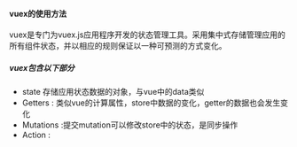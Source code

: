 #### vuex的使用方法
vuex是专门为vuex.js应用程序开发的状态管理工具。采用集中式存储管理应用的所有组件状态，并以相应的规则保证以一种可预测的方式变化。
##### vuex包含以下部分
* state 存储应用状态数据的对象，与vue中的data类似
* Getters : 类似vue的计算属性，store中数据的变化，getter的数据也会发生变化
* Mutations :提交mutation可以修改store中的状态，是同步操作
* Action : 